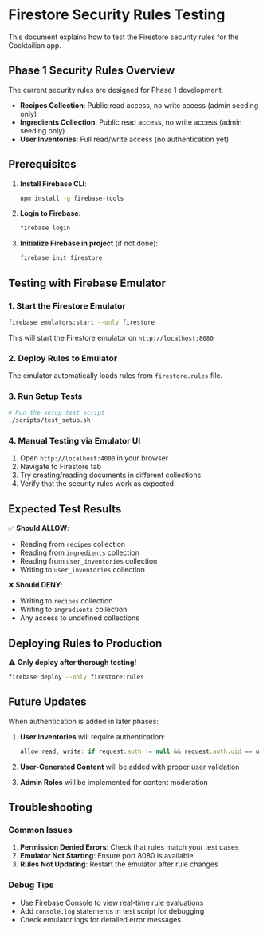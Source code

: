 # Firestore Security Rules Testing

This document explains how to test the Firestore security rules for the Cocktailian app.

## Phase 1 Security Rules Overview

The current security rules are designed for Phase 1 development:

- **Recipes Collection**: Public read access, no write access (admin seeding only)
- **Ingredients Collection**: Public read access, no write access (admin seeding only)  
- **User Inventories**: Full read/write access (no authentication yet)

## Prerequisites

1. **Install Firebase CLI**:
   ```bash
   npm install -g firebase-tools
   ```

2. **Login to Firebase**:
   ```bash
   firebase login
   ```

3. **Initialize Firebase in project** (if not done):
   ```bash
   firebase init firestore
   ```

## Testing with Firebase Emulator

### 1. Start the Firestore Emulator

```bash
firebase emulators:start --only firestore
```

This will start the Firestore emulator on `http://localhost:8080`

### 2. Deploy Rules to Emulator

The emulator automatically loads rules from `firestore.rules` file.

### 3. Run Setup Tests

```bash
# Run the setup test script
./scripts/test_setup.sh
```

### 4. Manual Testing via Emulator UI

1. Open `http://localhost:4000` in your browser
2. Navigate to Firestore tab
3. Try creating/reading documents in different collections
4. Verify that the security rules work as expected

## Expected Test Results

✅ **Should ALLOW**:
- Reading from `recipes` collection
- Reading from `ingredients` collection  
- Reading from `user_inventories` collection
- Writing to `user_inventories` collection

❌ **Should DENY**:
- Writing to `recipes` collection
- Writing to `ingredients` collection
- Any access to undefined collections

## Deploying Rules to Production

⚠️ **Only deploy after thorough testing!**

```bash
firebase deploy --only firestore:rules
```

## Future Updates

When authentication is added in later phases:

1. **User Inventories** will require authentication:
   ```javascript
   allow read, write: if request.auth != null && request.auth.uid == userId;
   ```

2. **User-Generated Content** will be added with proper user validation

3. **Admin Roles** will be implemented for content moderation

## Troubleshooting

### Common Issues

1. **Permission Denied Errors**: Check that rules match your test cases
2. **Emulator Not Starting**: Ensure port 8080 is available
3. **Rules Not Updating**: Restart the emulator after rule changes

### Debug Tips

- Use Firebase Console to view real-time rule evaluations
- Add `console.log` statements in test script for debugging
- Check emulator logs for detailed error messages